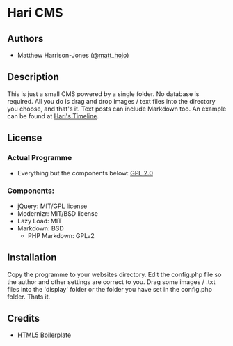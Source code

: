 # Hari CMS #

## Authors

* Matthew Harrison-Jones ([@matt_hojo](http://twitter.com/matt_hojo))

## Description

This is just a small CMS powered by a single folder. No database is required. 
All you do is drag and drop images / text files into the directory you choose, and that's it. Text posts can include Markdown too.
An example can be found at [Hari's Timeline](http://hari.matthojo.co.uk/).

## License

### Actual Programme

* Everything but the components below: [GPL 2.0](http://www.opensource.org/licenses/gpl-2.0.php)

### Components:

* jQuery: MIT/GPL license
* Modernizr: MIT/BSD license
* Lazy Load: MIT
* Markdown: BSD
	* PHP Markdown: GPLv2

## Installation

Copy the programme to your websites directory.
Edit the config.php file so the author and other settings are correct to you.
Drag some images / .txt files into the 'display' folder or the folder you have set in the config.php folder.
Thats it.

## Credits

* [HTML5 Boilerplate](http://html5boilerplate.com/)